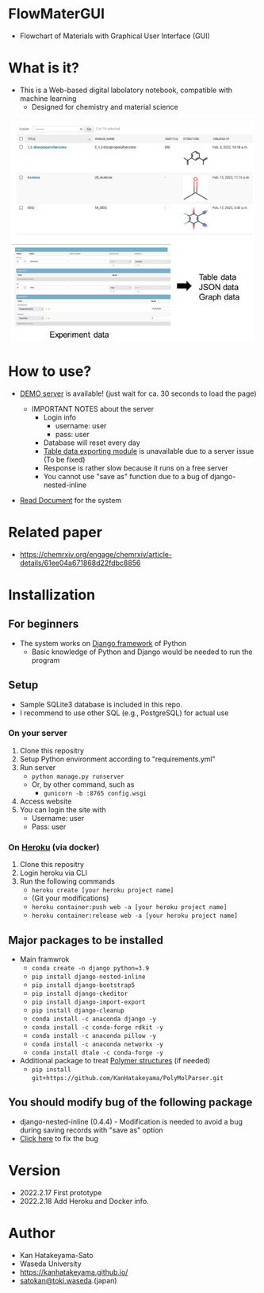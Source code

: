 # FlowMaterGUI
- Flowchart of Materials with Graphical User Interface (GUI)

# What is it?
- This is a Web-based digital labolatory notebook, compatible with machine learning
    -   Designed for chemistry and material science

![about](pics/about.PNG)

# How to use?
- [DEMO server](https://flowmatergui-hatakeyama.herokuapp.com/) is available! (just wait for ca. 30 seconds to load the page)
    - IMPORTANT NOTES about the server
        - Login info
            - username: user
            - pass: user
        - Database will reset every day
        - [Table data exporting module](https://kanhatakeyama.github.io/expmanager_document/docs/experiment/about.html#convert-to-table-data) is unavailable due to a server issue (To be fixed)
        - Response is rather slow because it runs on a free server
        - You cannot use "save as" function due to a bug of django-nested-inline

- [Read Document](https://kanhatakeyama.github.io/expmanager_document/) for the system 

# Related paper
- https://chemrxiv.org/engage/chemrxiv/article-details/61ee04a671868d22fdbc8856

# Installization
## For beginners
- The system works on [Django framework](https://docs.djangoproject.com) of Python
    - Basic knowledge of Python and Django would be needed to run the program

## Setup
- Sample SQLite3 database is included in this repo.
- I recommend to use other SQL (e.g., PostgreSQL) for actual use

### On your server 
1. Clone this repositry
2. Setup Python environment according to "requirements.yml"
3. Run server
    - ```python manage.py runserver```
    - Or, by other command, such as 
        - ```gunicorn -b :8765 config.wsgi```
4. Access website
5. You can login the site with
    - Username: user
    - Pass: user

### On [Heroku](https://heroku.com/) (via docker)
1. Clone this repositry
2. Login heroku via CLI
3. Run the following commands
    - ```heroku create [your heroku project name]```
    - (Git your modifications)
    - ```heroku container:push web -a [your heroku project name]```
    - ```heroku container:release web -a [your heroku project name]```


## Major packages to be installed
- Main framwrok
    - ```conda create -n django python=3.9```
    - ```pip install django-nested-inline```
    - ```pip install django-bootstrap5```
    - ```pip install django-ckeditor```
    - ```pip install django-import-export```
    - ```pip install django-cleanup```
    - ```conda install -c anaconda django -y```
    - ```conda install -c conda-forge rdkit -y```
    - ```conda install -c anaconda pillow -y```
    - ```conda install -c anaconda networkx -y```
    - ```conda install dtale -c conda-forge -y```
- Additional package to treat [Polymer structures](https://github.com/KanHatakeyama/PolyMolParser) (if needed)
    - ```pip install git+https://github.com/KanHatakeyama/PolyMolParser.git```


## You should modify bug of the following package
- django-nested-inline (0.4.4)
        - Modification is needed to avoid a bug during saving records with "save as" option
- [Click here](https://github.com/s-block/django-nested-inline/issues/139)
         to fix the bug

# Version
- 2022.2.17 First prototype
- 2022.2.18 Add Heroku and Docker info.


# Author
- Kan Hatakeyama-Sato
- Waseda University
- https://kanhatakeyama.github.io/
- satokan@toki.waseda.(japan)
